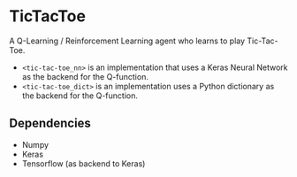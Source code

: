# TicTacToe
A Q-Learning / Reinforcement Learning agent who learns to play Tic-Tac-Toe.

 * `<tic-tac-toe_nn>` is an implementation that uses a Keras Neural Network as the backend for the Q-function.
 * `<tic-tac-toe_dict>` is an implementation uses a Python dictionary as the backend for the Q-function.

## Dependencies

 * Numpy
 * Keras
 * Tensorflow (as backend to Keras)
 